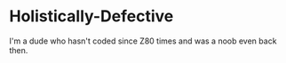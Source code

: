 # Holistically-Defective
I'm a dude who hasn't coded since Z80 times and was a noob even back then. 
